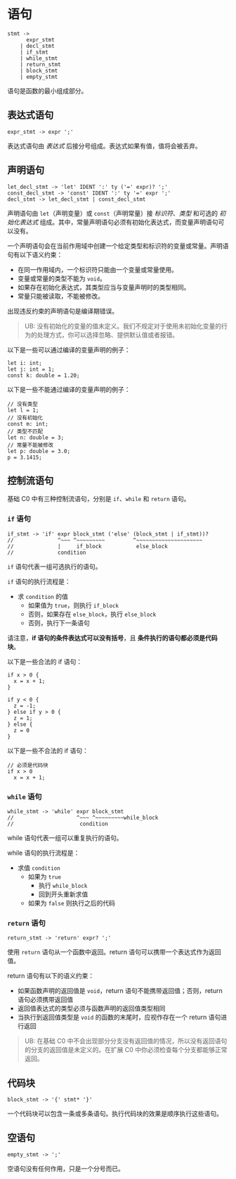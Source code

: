 # 语句

```
stmt ->
      expr_stmt
    | decl_stmt
    | if_stmt
    | while_stmt
    | return_stmt
    | block_stmt
    | empty_stmt
```

语句是函数的最小组成部分。

## 表达式语句

```
expr_stmt -> expr ';'
```

表达式语句由 _表达式_ 后接分号组成。表达式如果有值，值将会被丢弃。

## 声明语句

```
let_decl_stmt -> 'let' IDENT ':' ty ('=' expr)? ';'
const_decl_stmt -> 'const' IDENT ':' ty '=' expr ';'
decl_stmt -> let_decl_stmt | const_decl_stmt
```

声明语句由 `let`（声明变量）或 `const`（声明常量）接 _标识符_、_类型_ 和可选的 _初始化表达式_ 组成。其中，常量声明语句必须有初始化表达式，而变量声明语句可以没有。

一个声明语句会在当前作用域中创建一个给定类型和标识符的变量或常量。声明语句有以下语义约束：

- 在同一作用域内，一个标识符只能由一个变量或常量使用。
- 变量或常量的类型不能为 `void`。
- 如果存在初始化表达式，其类型应当与变量声明时的类型相同。
- 常量只能被读取，不能被修改。

出现违反约束的声明语句是编译期错误。

> UB: 没有初始化的变量的值未定义。我们不规定对于使用未初始化变量的行为的处理方式，你可以选择忽略、提供默认值或者报错。

以下是一些可以通过编译的变量声明的例子：

```rust,ignore
let i: int;
let j: int = 1;
const k: double = 1.20;
```

以下是一些不能通过编译的变量声明的例子：

```rust,ignore
// 没有类型
let l = 1;
// 没有初始化
const m: int;
// 类型不匹配
let n: double = 3;
// 常量不能被修改
let p: double = 3.0;
p = 3.1415;
```

## 控制流语句

基础 C0 中有三种控制流语句，分别是 `if`、`while` 和 `return` 语句。

### `if` 语句

```
if_stmt -> 'if' expr block_stmt ('else' (block_stmt | if_stmt))?
//              ^~~~ ^~~~~~~~~~         ^~~~~~~~~~~~~~~~~~~~~~
//              |     if_block           else_block
//              condition
```

`if` 语句代表一组可选执行的语句。

`if` 语句的执行流程是：

- 求 `condition` 的值
  - 如果值为 `true`，则执行 `if_block`
  - 否则，如果存在 `else_block`，执行 `else_block`
  - 否则，执行下一条语句

请注意，**if 语句的条件表达式可以没有括号**，且 **条件执行的语句都必须是代码块**。

以下是一些合法的 if 语句：

```rust,ignore
if x > 0 {
  x = x + 1;
}

if y < 0 {
  z = -1;
} else if y > 0 {
  z = 1;
} else {
  z = 0
}
```

以下是一些不合法的 if 语句：

```rust,ignore
// 必须是代码块
if x > 0 
  x = x + 1;
```

### `while` 语句

```
while_stmt -> 'while' expr block_stmt
//                    ^~~~ ^~~~~~~~~~while_block
//                     condition
```

while 语句代表一组可以重复执行的语句。

while 语句的执行流程是：

- 求值 `condition`
  - 如果为 `true`
    - 执行 `while_block`
    - 回到开头重新求值
  - 如果为 `false` 则执行之后的代码

### `return` 语句

```
return_stmt -> 'return' expr? ';'
```

使用 `return` 语句从一个函数中返回。return 语句可以携带一个表达式作为返回值。

return 语句有以下的语义约束：

- 如果函数声明的返回值是 `void`，return 语句不能携带返回值；否则，return 语句必须携带返回值
- 返回值表达式的类型必须与函数声明的返回值类型相同
- 当执行到返回值类型是 `void` 的函数的末尾时，应视作存在一个 return 语句进行返回

> UB: 在基础 C0 中不会出现部分分支没有返回值的情况，所以没有返回语句的分支的返回值是未定义的。在扩展 C0 中你必须检查每个分支都能够正常返回。

## 代码块

```
block_stmt -> '{' stmt* '}'
```

一个代码块可以包含一条或多条语句。执行代码块的效果是顺序执行这些语句。

## 空语句

```
empty_stmt -> ';'
```

空语句没有任何作用，只是一个分号而已。

